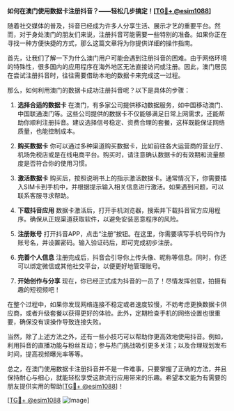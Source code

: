 **如何在澳门使用数据卡注册抖音？——轻松几步搞定！[[TG💪+ @esim1088](https://t.me/s/esim1088)]**

随着社交媒体的普及，抖音已经成为许多人分享生活、展示才艺的重要平台。然而，对于身处澳门的朋友们来说，注册抖音可能需要一些特别的准备。如果你正在寻找一种方便快捷的方式，那么这篇文章将为你提供详细的操作指南。

首先，让我们了解一下为什么澳门用户可能会遇到注册抖音的困难。由于网络环境的特殊性，很多国内的应用程序在海外地区无法直接访问或注册。因此，澳门居民在尝试注册抖音时，往往需要借助本地的数据卡来完成这一过程。

那么，如何利用澳门的数据卡成功注册抖音呢？以下是具体的步骤：

1. **选择合适的数据卡**
   在澳门，有多家公司提供移动数据服务，如中国移动澳门、中国联通澳门等。这些公司提供的数据卡不仅能够满足日常上网需求，还能帮助你顺利注册抖音。建议选择信号稳定、资费合理的套餐，这样既能保证网络质量，也能控制成本。

2. **购买数据卡**
   你可以通过多种渠道购买数据卡，比如前往各大运营商的营业厅、机场免税店或是在线电商平台。购买时，请注意确认数据卡的有效期和流量额度是否符合你的使用习惯。

3. **激活数据卡**
   购买后，按照说明书上的指示激活数据卡。通常情况下，你需要插入SIM卡到手机中，并根据提示输入相关信息进行激活。如果遇到问题，可以联系客服寻求帮助。

4. **下载抖音应用**
   数据卡激活后，打开手机浏览器，搜索并下载抖音官方应用程序。确保从正规渠道获取软件，以避免安装恶意程序的风险。

5. **注册账号**
   打开抖音APP，点击“注册”按钮。在这里，你需要填写手机号码作为账号名，并设置密码。输入验证码后，即可完成初步注册。

6. **完善个人信息**
   注册完成后，抖音会引导你上传头像、昵称等信息。同时，你还可以绑定微信或其他社交平台，以便更好地管理账号。

7. **开始创作与分享**
   现在，你已经正式成为抖音的一员了！尽情发挥创意，拍摄有趣的短视频吧！

在整个过程中，如果你发现网络连接不稳定或者速度较慢，不妨考虑更换数据卡供应商，或者升级套餐以获得更好的体验。此外，定期检查手机的网络设置也很重要，确保没有误操作导致连接失败。

当然，除了上述方法之外，还有一些小技巧可以帮助你更高效地使用抖音。例如，利用抖音的直播功能与粉丝互动；参与热门挑战吸引更多关注；以及合理规划发布时间，提高视频曝光率等等。

总之，在澳门使用数据卡注册抖音并不是一件难事，只要掌握了正确的方法，并且保持耐心与细心，就能轻松享受这款流行应用带来的乐趣。希望本文能为有需要的朋友提供实用的帮助[[TG💪+ @esim1088](https://t.me/s/esim1088)]！

[[TG💪+ @esim1088](https://t.me/s/esim1088) ![Image](https://i.postimg.cc/4NQfJmqS/Snipaste-2025-05-13-00-14-12.png)]